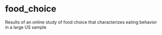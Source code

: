 # food_choice
Results of an online study of food choice that characterizes eating behavior in a large US sample
